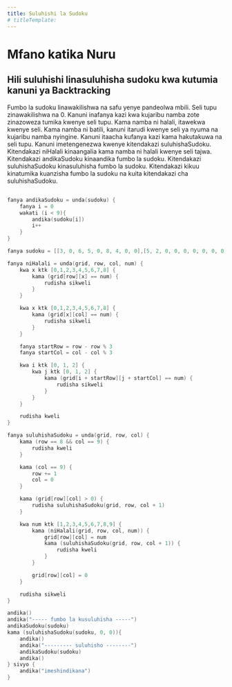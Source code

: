 ```yaml
---
title: Suluhishi la Sudoku
# titleTemplate:
---
```


# Mfano katika Nuru

## Hili suluhishi linasuluhisha sudoku kwa kutumia kanuni ya Backtracking

Fumbo la sudoku linawakilishwa na safu yenye pandeolwa mbili. 
Seli tupu zinawakilishwa na 0. 
Kanuni inafanya kazi kwa kujaribu namba zote zinazoweza tumika kwenye seli tupu. 
Kama namba ni halali, itawekwa kwenye seli. 
Kama namba ni batili, kanuni itarudi kwenye seli ya nyuma na kujaribu namba nyingine.
Kanuni itaacha kufanya kazi kama hakutakuwa na seli tupu. Kanuni imetengenezwa kwenye kitendakazi suluhishaSudoku.
Kitendakazi niHalali kinaangalia kama namba ni halali kwenye seli tajwa.
Kitendakazi andikaSudoku kinaandika fumbo la sudoku. Kitendakazi suluhishaSudoku kinasuluhisha fumbo la sudoku.
Kitendakazi kikuu kinatumika kuanzisha fumbo la sudoku na kuita kitendakazi cha suluhishaSudoku.

##

```go
fanya andikaSudoku = unda(sudoku) {
    fanya i = 0
    wakati (i < 9){
        andika(sudoku[i])
        i++
    }
}

fanya sudoku = [[3, 0, 6, 5, 0, 8, 4, 0, 0],[5, 2, 0, 0, 0, 0, 0, 0, 0],[0, 8, 7, 0, 0, 0, 0, 3, 1],[0, 0, 3, 0, 1, 0, 0, 8, 0],[9, 0, 0, 8, 6, 3, 0, 0, 5],[0, 5, 0, 0, 9, 0, 6, 0, 0],[1, 3, 0, 0, 0, 0, 2, 5, 0],[0, 0, 0, 0, 0, 0, 0, 7, 4],[0, 0, 5, 2, 0, 6, 3, 0, 0]]

fanya niHalali = unda(grid, row, col, num) {
    kwa x ktk [0,1,2,3,4,5,6,7,8] {
        kama (grid[row][x] == num) {
            rudisha sikweli
        }
    }

    kwa x ktk [0,1,2,3,4,5,6,7,8] {
        kama (grid[x][col] == num) {
            rudisha sikweli
        }
    }

    fanya startRow = row - row % 3
    fanya startCol = col - col % 3

    kwa i ktk [0, 1, 2] {
        kwa j ktk [0, 1, 2] {
            kama (grid[i + startRow][j + startCol] == num) {
                rudisha sikweli
            }
        }
    }

    rudisha kweli
}

fanya suluhishaSudoku = unda(grid, row, col) {
    kama (row == 8 && col == 9) {
        rudisha kweli
    }

    kama (col == 9) {
        row += 1
        col = 0
    }

    kama (grid[row][col] > 0) {
        rudisha suluhishaSudoku(grid, row, col + 1)
    }

    kwa num ktk [1,2,3,4,5,6,7,8,9] {
        kama (niHalali(grid, row, col, num)) {
            grid[row][col] = num
            kama (suluhishaSudoku(grid, row, col + 1)) {
                rudisha kweli
            }
        }

        grid[row][col] = 0
    }

    rudisha sikweli
}

andika()
andika("----- fumbo la kusuluhisha -----")
andikaSudoku(sudoku)
kama (suluhishaSudoku(sudoku, 0, 0)){
    andika()
    andika("--------- suluhisho --------")
    andikaSudoku(sudoku)
    andika()
} sivyo {
    andika("imeshindikana")
}
```
